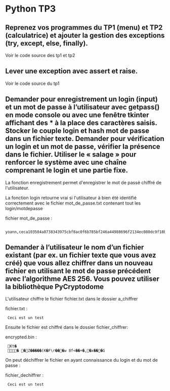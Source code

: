 # Python TP3

## Reprenez vos programmes du TP1 (menu) et TP2 (calculatrice) et ajouter la gestion des exceptions (try, except, else, finally).

Voir le code source des tp1 et tp2

## Lever une exception avec assert et raise.

Voir le code source du tp1

## Demander pour enregistrement un login (input) et un mot de passe à l’utilisateur avec getpass() en mode console ou avec une fenêtre tkinter affichant des * à la place des caractères saisis. Stocker le couple login et hash mot de passe dans un fichier texte. Demander pour vérification un login et un mot de passe, vérifier la présence dans le fichier. Utiliser le « salage » pour renforcer le système avec une chaîne comprenant le login et une partie fixe.

La fonction enregistrement permet d'enregistrer le mot de passé chiffré de l'utilisateur.

La fonction login retourne vrai si l'utilisateur à bien été identifié correctement avec le fichier mot_de_passe.txt contenant tout les login/motdepasse

fichier mot_de_passe :

     yoann,ceca103504a8738343975cbf8ac0f6b785bf246a44988696f2134ec080dc9f18bb8e1d0d075099b2a9f5851ff48b34c944a92def38289879856686c240cd3b4b

## Demander à l’utilisateur le nom d’un fichier existant (par ex. un fichier texte que vous avez créé) que vous allez chiffrer dans un nouveau fichier en utilisant le mot de passe précédent avec l’algorithme AES 256. Vous pouvez utiliser la bibliothèque PyCryptodome

L'utilisateur chiffre le fichier fichier.txt dans le dossier a_chiffrer

fichier.txt :

     Ceci est un test
     
Ensuite le fichier est chiffré dans le dossier fichier_chiffrer:

encrypted.bin :

     Kt�
     � �Z�����(K�F\r���w 8f<��+�,�x���G
     
On peut déchiffrer le fichier en ayant connaissance du login et du mot de passe :

fichier_dechiffrer :

     Ceci est un test
     